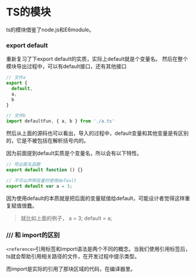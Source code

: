 # TS的模块

ts的模块借鉴了node.js和E6module。

### export default

重新复习了下export default的实质，实际上default就是个变量名。
然后在整个模块导出过程中，可以有default接口，还有其他接口

```ts
// 文件a
export {
  default,
  a,
  b
}

// 文件b
import defaultFun, { a, b } from './a.ts'
```

然后从上面的源码也可以看出，导入的过程中，default变量和其他变量是有区别的，它是不被包括在解析括号内的。

因为前面提到default实质是个变量名，所以会有以下特性。

```ts
// 导出匿名函数
export default function () {}

// 不可以声明变量时使用default
export default var a = 3;
```

因为使用default的本质就是把后面的变量赋值给default，可能设计者觉得这样重复赋值很蠢。

> 就比如上面的例子， a = 3;  default = a;

### /// <reference> 和 import的区别
`<reference>`引用标签和import语法是两个不同的概念。当我们使用引用标签后，ts就会帮助引用相关路径的文件，在开发过程中提示类型。

而import是实际的引用了那块区域的代码，在编译器里。